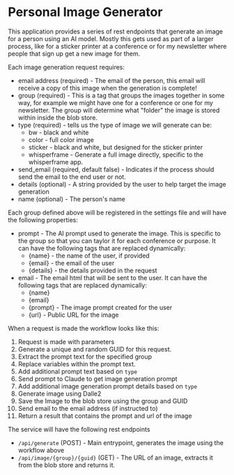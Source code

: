 # Personal Image Generator

This application provides a series of rest endpoints that generate an image for a person using an AI model. Mostly this gets used as part of a larger process, like for a sticker printer at a conference or for my newsletter where people that sign up get a new image for them.

Each image generation request requires:
- email address (required) - The email of the person, this email will receive a copy of this image when the generation is complete!
- group (required) - This is a tag that groups the images together in some way, for example we might have one for a conference or one for my newsletter. The group will determine what "folder" the image is stored within inside the blob store.
- type (required) - tells us the type of image we will generate can be:
	- bw - black and white
	- color - full color image
	- sticker - black and white, but designed for the sticker printer
	- whisperframe - Generate a full image directly, specific to the whisperframe app.
- send_email (required, default false) - Indicates if the process should send the email to the end user or not.
- details (optional) - A string provided by the user to help target the image generation
- name (optional) - The person's name

Each group defined above will be registered in the settings file and will have the following properties:
- prompt - The AI prompt used to generate the image. This is specific to the group so that you can taylor it for each conference or purpose. It can have the following tags that are replaced dynamically:
	- {name} - the name of the user, if provided
	- {email} - the email of the user
	- {details} - the details provided in the request 
- email - The email html that will be sent to the user. It can have the following tags that are replaced dynamically:
	- {name}
	- {email}
	- {prompt} - The image prompt created for the user
	- {url} - Public URL for the image


When a request is made the workflow looks like this:
1. Request is made with parameters
2. Generate a unique and random GUID for this request.
2. Extract the prompt text for the specified group
3. Replace variables within the prompt text.
4. Add additional prompt text based on `type`
5. Send prompt to Claude to get image generation prompt
6. Add additional image generation prompt details based on `type`
7. Generate image using Dalle2
8. Save the Image to the blob store using the group and GUID
9. Send email to the email address (if instructed to)
10. Return a result that contains the prompt and url of the image


The service will have the following rest endpoints

- `/api/generate` (POST) - Main entrypoint, generates the image using the workflow above
- `/api/image/{group}/{guid}` (GET) - The URL of an image, extracts it from the blob store and returns it.